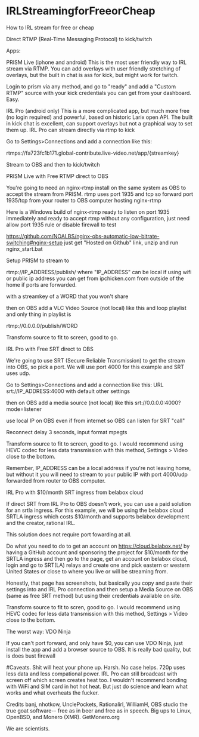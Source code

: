 # IRLStreamingforFreeorCheap

How to IRL stream for free or cheap

Direct RTMP (Real-Time Messaging Protocol) to kick/twitch

Apps: 

PRISM Live (iphone and android)
This is the most user friendly way to IRL stream via RTMP.  You can add overlays with user friendly stretching of overlays, but the built in chat is ass for kick, but might work for twitch.

Login to prism via any method, and go to "ready" and add a "Custom RTMP" source with your kick credentials you can get from your dashboard.  Easy.

IRL Pro (android only)
This is a more complicated app, but much more free (no login required) and powerful, based on historic Larix open API.  The built in kick chat is excellent, can support overlays but not a graphical way to set them up.  IRL Pro can stream directly via rtmp to kick

Go to Settings>Connections and add a connection like this:
    
rtmps://fa723fc1b171.global-contribute.live-video.net/app/{streamkey}

Stream to OBS and then to kick/twitch

PRISM Live with Free RTMP direct to OBS

You're going to need an nginx-rtmp install on the same system as OBS to accept the stream from PRISM.  rtmp uses port 1935 and tcp so forward port 1935/tcp from your router to OBS computer hosting nginx-rtmp

Here is a Windows build of nginx-rtmp ready to listen on port 1935 immediately and ready to accept rtmp without any configuration, just need allow port 1935 rule or disable firewall to test

https://github.com/NOALBS/nginx-obs-automatic-low-bitrate-switching#nginx-setup just get "Hosted on Github" link, unzip and run nginx_start.bat

Setup PRISM to stream to

rtmp://IP_ADDRESS/publish/ where "IP_ADDRESS" can be local if using wifi or public ip address you can get from ipchicken.com from outside of the home if ports are forwarded.

with a streamkey of a WORD that you won't share

then on OBS add a VLC Video Source (not local) like this and loop playlist and only thing in playlist is

rtmp://0.0.0.0/publish/WORD

Transform source to fit to screen, good to go.

IRL Pro with Free SRT direct to OBS

We're going to use SRT (Secure Reliable Transmission) to get the stream into OBS, so pick a port.  We will use port 4000 for this example and SRT uses udp.

Go to Settings>Connections and add a connection like this:
    URL srt://IP_ADDRESS:4000 with default other settings
    
then on OBS add a media source (not local) like this
srt://0.0.0.0:4000?mode=listener

use local IP on OBS even if from internet so OBS can listen for SRT "call"

Reconnect delay 3 seconds, input format mpegts

Transform source to fit to screen, good to go.  I would recommend using HEVC codec for less data transmission with this method, Settings > Video close to the bottom.

Remember, IP_ADDRESS can be a local address if you're not leaving home, but without it you will need to stream to your public IP with port 4000/udp forwarded from router to OBS computer.

IRL Pro with $10/month SRT ingress from belabox cloud

If direct SRT from IRL Pro to OBS doesn't work, you can use a paid solution for an srtla ingress.  For this example, we will be using the belabox cloud SRTLA ingress which costs $10/month and supports belabox development and the creator, rational IRL.

This solution does not require port fowarding at all.

Do what you need to do to get an account on https://cloud.belabox.net/ by having a GitHub account and sponsoring the project for $10/month for the SRTLA ingress and then go to the page, get an account on belabox cloud, login and go to SRT(LA) relays and create one and pick eastern or western United States or close to where you live or will be streaming from.

Honestly, that page has screenshots, but basically you copy and paste their settings into and IRL Pro connection and then setup a Media Source on OBS (same as free SRT method) but using their credentials available on site.

Transform source to fit to scren, good to go.  I would recommend using HEVC codec for less data transmission with this method, Settings > Video close to the bottom.

The worst way: VDO Ninja

If you can't port forward, and only have $0, you can use VDO Ninja, just install the app and add a  browser source to OBS.  It is really bad quality, but is does bust firewall

#Caveats.  Shit will heat your phone up. Harsh.  No case helps. 720p uses less data and less compational power.  IRL Pro can still broadcast with screen off which screen creates heat too.  I wouldn't recommend bonding with WiFi and SIM card in hot hot heat.  But just do science and learn what works and what overheats the fucker.  

Credits banj, nhotkow, UnclePockets, Rationalirl, WilliamH, OBS studio the true goat software-- free as in beer and free as in speech.  Big ups to Linux, OpenBSD, and Monero (XMR).  GetMonero.org

We are scientists.
